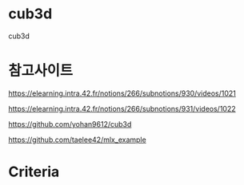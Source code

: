 # cub3d
cub3d

# 참고사이트
https://elearning.intra.42.fr/notions/266/subnotions/930/videos/1021

https://elearning.intra.42.fr/notions/266/subnotions/931/videos/1022

https://github.com/yohan9612/cub3d

https://github.com/taelee42/mlx_example

# Criteria
